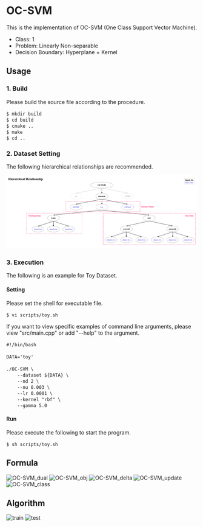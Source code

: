# OC-SVM

This is the implementation of OC-SVM (One Class Support Vector Machine).

- Class: 1
- Problem: Linearly Non-separable
- Decision Boundary: Hyperplane + Kernel

## Usage

### 1. Build
Please build the source file according to the procedure.
~~~
$ mkdir build
$ cd build
$ cmake ..
$ make
$ cd ..
~~~

### 2. Dataset Setting

The following hierarchical relationships are recommended.

![OC-SVM_dataset](datasets/dataset.png)

### 3. Execution

The following is an example for Toy Dataset.

#### Setting
Please set the shell for executable file.
~~~
$ vi scripts/toy.sh
~~~
If you want to view specific examples of command line arguments, please view "src/main.cpp" or add "--help" to the argument.
~~~
#!/bin/bash

DATA='toy'

./OC-SVM \
    --dataset ${DATA} \
    --nd 2 \
    --nu 0.003 \
    --lr 0.0001 \
    --kernel "rbf" \
    --gamma 5.0
~~~

#### Run
Please execute the following to start the program.
~~~
$ sh scripts/toy.sh
~~~

## Formula

![OC-SVM_dual](https://user-images.githubusercontent.com/56967584/130268146-fd64d0e5-b781-4608-90a1-189ce9ed5173.png)
![OC-SVM_obj](https://user-images.githubusercontent.com/56967584/130268158-5ac93d71-f411-4aaf-9cb2-3a1dc7946fcd.png)
![OC-SVM_delta](https://user-images.githubusercontent.com/56967584/130329353-ee2b7cf0-0bad-4082-944d-44140ff4adf8.png)
![OC-SVM_update](https://user-images.githubusercontent.com/56967584/130329356-d196bad5-16eb-4eab-84dc-690092ca3db6.png)
![OC-SVM_class](https://user-images.githubusercontent.com/56967584/130329448-f5fc295a-8a82-499f-af50-d62dd133ba84.png)


## Algorithm
![train](https://user-images.githubusercontent.com/56967584/130329071-a78d24f5-aea1-4866-865d-6e03bdce15f6.png)
![test](https://user-images.githubusercontent.com/56967584/130328123-beac0ce3-50ed-4ca0-8a44-234c35ce5af9.png)
